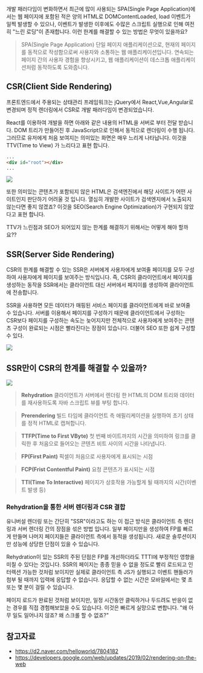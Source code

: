 개발 패러다임이 변화하면서 최근에 많이 사용되는 SPA(Single Page Application)에서는 웹 페이지에 포함된 적은 양의 HTML로 DOMContentLoaded, load 이벤트가 일찍 발생할 수 있으나, 이벤트가 발생한 이후에도 수많은 스크립트 실행으로 인해 여전히 "느린 로딩"이 존재합니다. 이런 한계를 해결할 수 있는 방법은 무엇이 있을까요?

> SPA(Single Page Application)
단일 페이지 애플리케이션으로, 현재의 페이지를 동적으로 작성함으로써 사용자와 소통하는 웹 애플리케이션입니다. 연속되는 페이지 간의 사용자 경험을 향상시키고, 웹 애플리케이션이 데스크톱 애플리케이션처럼 동작하도록 도와줍니다.

## CSR(Client Side Rendering)
프론트엔드에서 주용되는 상태관리 프레임워크는 jQuery에서 React,Vue,Angular로 변경되며 정적 렌더링에서 CSR로 개발 패러다임이 변경되었습니다.

React를 이용하여 개발을 하면 아래와 같은 내용의 HTML을 서버로 부터 전달 받습니다. DOM 트리가 만들어진 후 JavaScript으로 인해서 동적으로 렌더링이 수행 됩니다. 그러므로 유저에게 처음 보여지는 의미있는 화면은 매우 느리게 나타납니다. 이것을 TTV(Time to View) 가 느리다고 표현 합니다.

```html
...
<div id="root"></div>
...
```

![](https://media.vlpt.us/images/whow1101/post/9688154f-6736-446a-833c-112e72cfa8b4/image.png)

또한 의미있는 콘텐츠가 포함되지 않은 HTML은 검색엔진에서 해당 사이트가 어떤 사이트인지 판단하기 어려울 것 입니다. 열심히 개발한 사이트가 검색엔지에서 노출되지 않는다면 좋지 않겠죠? 이것을 SEO(Search Engine Optimization)가 구현되지 않았다고 표현 합니다.

TTV가 느린점과 SEO가 되어있지 않는 한계를 해결하기 위해서는 어떻게 해야 할까요??

## SSR(Server Side Rendering)
CSR의 한계를 해결할 수 있는 SSR은 서버에게 사용자에게 보여줄 페이지를 모두 구성하여 사용자에게 페이지를 보여주는 방식입니다. 즉, CSR의 클라이언트에서 페이지를 생성하는 동작을 SSR에서는 클라이언트 대신 서버에서 페지이를 생성하여 클라이언트에 전송합니다. 

SSR을 사용하면 모든 데이터가 매핑된 서비스 페이지를 클라이언트에게 바로 보여줄 수 있습니다. 서버를 이용해서 페이지를 구성하기 때문에 클라이언트에서 구성하는 CSR보다 페이지를 구성하는 속도는 늦어지지만 전체적으로 사용자에게 보여주는 콘텐츠 구성이 완료되는 시점은 빨라진다는 장점이 있습니다. 더불어 SEO 또한 쉽게 구성할 수 있다.

![](https://media.vlpt.us/images/whow1101/post/1503e259-a809-468c-80f5-542b8044602b/image.png)


## SSR만이 CSR의 한계를 해결할 수 있을까?

![](https://media.vlpt.us/images/whow1101/post/ee1cf85e-ceec-4657-8da7-257ec13b4e76/image.png)

> **Rehydration**
클라이언트가 서버에서 렌더링 한 HTML의 DOM 트리와 데이터를 재사용하도록 자바 스크립트 뷰를 부팅 합니다.

> **Prerendering**
빌드 타임에 클라이언트 측 애필리케이션을 실행하여 초기 상태를 정적 HTML로 캡쳐합니다.

> **TTFP(Time to First VByte)**
첫 번째 바이트까지의 시간을 의미하여 링크를 클릭한 후 처음으로 들어오는 콘텐츠 비트 사이의 시간을  나타냅니다.

> **FP(First Paint)**
픽셀이 처음으로 사용자에게 표시되는 시점

> **FCP(Frist Contentful Paint)**
요청 콘텐츠가 표시되는 시점

> **TTI(Time To Interactive)**
페이지가 상호작용 가능할게 될 때까지의 시간(이벤트 발생 등)

### Rehydration을 통한 서버 렌더링과 CSR 결합
유니버설 렌더링 또는 간단히 "SSR"이라고도 하는 이 접근 방식은 클라이언트 측 렌더링과 서버 렌더링 간의 장점을 섞은 방법 입니다. 일부 페이지만을 생성하여 FP를 빠르게 만들며 나머지 페이지들은 클라이언트 측에서 동적을 생성됩니다. 새로운 솔루션이지만 성능에 상당한 단점이 있을 수 있습니다.

Rehydration이 있는 SSR의 주된 단점은 FP를 개선하더라도 TTTI에 부정적인 영향을 미칠 수 있다는 것입니다. SSR의 페이지는 종종 믿을 수 없을 정도로 빨리 로드되고 인터렉션 가능한 것처럼 보이지만 실제로 클라이언트 측 JS가 실행되고 이벤트 핸들러가 첨부 될 때까지 입력에 응답할 수 없습니다. 응답할 수 없는 시간은 모바일에서는 몇 초 또는 몇 분이 걸릴 수 있습니다.

페이지 로드가 완료된 것처럼 보이지만, 일정 시간동안 클릭하거나 두드려도 반응이 없는 경우를 직접 경험해보았을 수도 있습니다. 이것은 빠르게 실망으로 변합니다. "왜 아무 일도 일어나지 않죠? 왜 스크롤 할 수 없죠?"


## 참고자료
- https://d2.naver.com/helloworld/7804182
- https://developers.google.com/web/updates/2019/02/rendering-on-the-web
